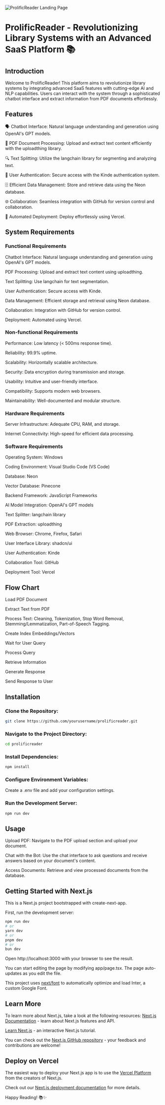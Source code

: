 ![ProlificReader Landing Page](https://github.com/hemanth1223/revolutionizing_library_systems_with_an_advanced_saas_platform-GPT-LLMs-LangChain/assets/86236166/68c1e843-669c-4ee3-9cb4-02731791d960)
# ProlificReader - Revolutionizing Library Systems with an Advanced SaaS Platform 📚

## Introduction
Welcome to ProlificReader! This platform aims to revolutionize library systems by integrating advanced SaaS features with cutting-edge AI and NLP capabilities. Users can interact with the system through a sophisticated chatbot interface and extract information from PDF documents effortlessly.

## Features
🗣️ Chatbot Interface: Natural language understanding and generation using OpenAI's GPT models.

📄 PDF Document Processing: Upload and extract text content efficiently with the uploadthing library.

🔍 Text Splitting: Utilize the langchain library for segmenting and analyzing text.

🔐 User Authentication: Secure access with the Kinde authentication system.

🗄️ Efficient Data Management: Store and retrieve data using the Neon database.

🌐 Collaboration: Seamless integration with GitHub for version control and collaboration.

🚀 Automated Deployment: Deploy effortlessly using Vercel.

## System Requirements
### Functional Requirements
Chatbot Interface: Natural language understanding and generation using OpenAI's GPT models.

PDF Processing: Upload and extract text content using uploadthing.

Text Splitting: Use langchain for text segmentation.

User Authentication: Secure access with Kinde.

Data Management: Efficient storage and retrieval using Neon database.

Collaboration: Integration with GitHub for version control.

Deployment: Automated using Vercel.

### Non-functional Requirements
Performance: Low latency (< 500ms response time).

Reliability: 99.9% uptime.

Scalability: Horizontally scalable architecture.

Security: Data encryption during transmission and storage.

Usability: Intuitive and user-friendly interface.

Compatibility: Supports modern web browsers.

Maintainability: Well-documented and modular structure.

### Hardware Requirements
Server Infrastructure: Adequate CPU, RAM, and storage.

Internet Connectivity: High-speed for efficient data processing.

### Software Requirements
Operating System: Windows

Coding Environment: Visual Studio Code (VS Code)

Database: Neon

Vector Database: Pinecone

Backend Framework: JavaScript Frameworks

AI Model Integration: OpenAI's GPT models

Text Splitter: langchain library

PDF Extraction: uploadthing

Web Browser: Chrome, Firefox, Safari

User Interface Library: shadcn/ui

User Authentication: Kinde

Collaboration Tool: GitHub

Deployment Tool: Vercel

## Flow Chart
Load PDF Document

Extract Text from PDF

Process Text: Cleaning, Tokenization, Stop Word Removal, Stemming/Lemmatization, Part-of-Speech Tagging.

Create Index Embeddings/Vectors

Wait for User Query

Process Query

Retrieve Information

Generate Response

Send Response to User

## Installation
### Clone the Repository:
```bash
git clone https://github.com/yourusername/prolificreader.git
```
### Navigate to the Project Directory:
```bash
cd prolificreader
```
### Install Dependencies:
```bash
npm install
```
### Configure Environment Variables:
Create a .env file and add your configuration settings.
### Run the Development Server:
```bash
npm run dev
```

## Usage
Upload PDF: Navigate to the PDF upload section and upload your document.

Chat with the Bot: Use the chat interface to ask questions and receive answers based on your document's content.

Access Documents: Retrieve and view processed documents from the database.

## Getting Started with Next.js
This is a Next.js project bootstrapped with create-next-app.

First, run the development server:
```bash
npm run dev
# or
yarn dev
# or
pnpm dev
# or
bun dev
```
Open http://localhost:3000 with your browser to see the result.

You can start editing the page by modifying app/page.tsx. The page auto-updates as you edit the file.

This project uses [next/font](https://nextjs.org/docs/pages/building-your-application/optimizing/fonts) to automatically optimize and load Inter, a custom Google Font.

## Learn More
To learn more about Next.js, take a look at the following resources:
[Next.js Documentation](https://nextjs.org/docs) - learn about Next.js features and API.

[Learn Next.js](https://nextjs.org/learn) - an interactive Next.js tutorial.

You can check out the [Next.js GitHub repository](https://github.com/vercel/next.js/) - your feedback and contributions are welcome!

## Deploy on Vercel
The easiest way to deploy your Next.js app is to use the [Vercel Platform](https://vercel.com/new?utm_medium=default-template&filter=next.js&utm_source=create-next-app&utm_campaign=create-next-app-readme) from the creators of Next.js.

Check out our [Next.js deployment documentation](https://nextjs.org/docs/pages/building-your-application/deploying) for more details.

Happy Reading! 📚✨
